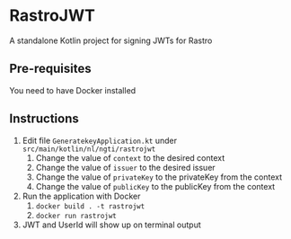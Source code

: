 # RastroJWT
A standalone Kotlin project for signing JWTs for Rastro

## Pre-requisites

You need to have Docker installed

## Instructions

1. Edit file `GeneratekeyApplication.kt` under `src/main/kotlin/nl/ngti/rastrojwt`
   1. Change the value of `context` to the desired context
   2. Change the value of `issuer` to the desired issuer
   3. Change the value of `privateKey` to the privateKey from the context
   4. Change the value of `publicKey` to the publicKey from the context
2. Run the application with Docker
   1. `docker build . -t rastrojwt`
   2. `docker run rastrojwt`
3. JWT and UserId will show up on terminal output